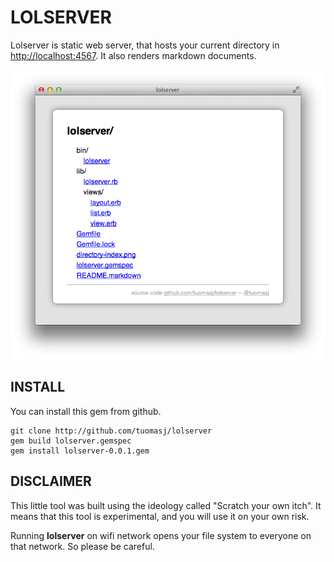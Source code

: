 # LOLSERVER #

Lolserver is static web server, that hosts your current directory in [http://localhost:4567](http://localhost:4567). It also renders markdown documents.

![Directory Index](directory-index.png)

## INSTALL ##

You can install this gem from github.

```
git clone http://github.com/tuomasj/lolserver
gem build lolserver.gemspec
gem install lolserver-0.0.1.gem
```

## DISCLAIMER ##

This little tool was built using the ideology called "Scratch your own itch".
It means that this tool is experimental, and you will use it on your own risk.

Running **lolserver** on wifi network opens your file system to everyone on that network. So please be careful.
